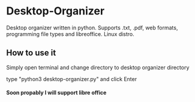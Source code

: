 # Desktop-Organizer
Desktop organizer written in python. Supports .txt, .pdf, web formats, programming file types and libreoffice. Linux distro.

## How to use it
Simply open terminal and change directory to desktop organizer directory

type "python3 desktop-organizer.py" and click Enter


#### Soon propably I will support libre office
